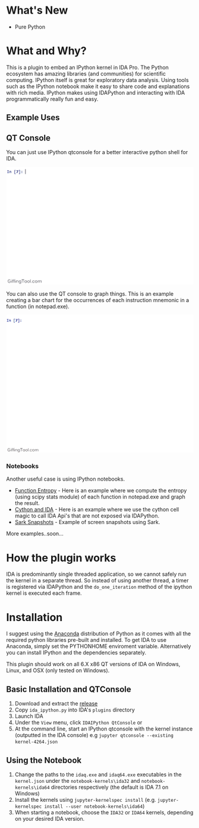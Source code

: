 # What's New
- Pure Python

# What and Why?
This is a plugin to embed an IPython kernel in IDA Pro. The Python ecosystem has amazing libraries (and communities) for scientific computing. IPython itself is great for exploratory data analysis. Using tools such as the IPython notebook make it easy to share code and explanations with rich media. IPython makes using IDAPython and interacting with IDA programmatically really fun and easy.

## Example Uses
## QT Console
You can just use IPython qtconsole for a better interactive python shell for IDA.

![Image of Basic QT Usage](qtbasic.gif)


You can also use the QT console to graph things. This is an example creating a bar chart for the occurrences of each instruction mnemonic in a function (in notepad.exe).

![Image of QT with graph](qtwithgraph.gif)

### Notebooks

Another useful case is using IPython notebooks.

- [Function Entropy](http://nbviewer.ipython.org/github/james91b/ida_ipython/blob/master/notebook/examples/Function%20Entropy.ipynb) - Here is an example where we compute the entropy (using scipy stats module) of each function in notepad.exe and graph the result.
- [Cython and IDA](http://nbviewer.ipython.org/github/james91b/ida_ipython/blob/master/notebook/examples/Cython%20and%20IDA.ipynb) - Here is an example where we use the cython cell magic to call IDA Api's that are not exposed via IDAPython.
- [Sark Snapshots](http://nbviewer.ipython.org/github/james91b/ida_ipython/blob/master/notebook/examples/Sark%20Snapshots.ipynb) - Example of screen snapshots using Sark.

More examples..soon...

# How the plugin works
IDA is predominantly single threaded application, so we cannot safely run the kernel in a separate thread.
So instead of using another thread, a timer is registered via IDAPython and the `do_one_iteration` method of the ipython kernel is executed each frame.

# Installation
I suggest using the [Anaconda](http://continuum.io/downloads) distribution of Python as it comes with all the required python libraries pre-built and installed. To get IDA to use Anaconda, simply set the PYTHONHOME enviroment variable. Alternatively you can install IPython and the dependencies separately.

This plugin should work on all 6.X x86 QT versions of IDA on Windows, Linux, and OSX (only tested on Windows).

## Basic Installation and QTConsole
1. Download and extract the [release](https://github.com/james91b/ida_ipython/releases/latest)
2. Copy `ida_ipython.py` into IDA's `plugins` directory
4. Launch IDA
5. Under the `View` menu, click `IDAIPython QtConsole` or
6. At the command line, start an IPython qtconsole with the kernel instance (outputted in the IDA console) e.g `jupyter qtconsole --existing kernel-4264.json`

## Using the Notebook
1. Change the paths to the `idaq.exe` and `idaq64.exe` executables in the `kernel.json` under the `notebook-kernels\ida32`
    and `notebook-kernels\ida64` directories respectively (the default is IDA 7.1 on Windows)
1. Install the kernels using `jupyter-kernelspec install` (e.g. `jupyter-kernelspec install --user notebook-kernels\ida64`)
1. When starting a notebook, choose the `IDA32` or `IDA64` kernels, depending on your desired IDA version.